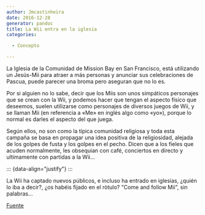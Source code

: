 ```yaml
---
author: Jmcastinheira
date: 2016-12-28
generator: pandoc
title: La Wii entra en la iglesia
categories:

  - Concepto

---
```




La Iglesia de la Comunidad de Mission Bay en San Francisco, está
utilizando un Jesús-Mii para atraer a más personas y anunciar sus
celebraciones de Pascua, puede parecer una broma pero aseguran que no lo
es.

Por si alguien no lo sabe, decir que los Miis son unos simpáticos
personajes que se crean con la Wii, y podemos hacer que tengan el
aspecto físico que deseemos, suelen utilizarse como personajes de
diversos juegos de Wii, y se llaman Mii (en referencia a «Me» en inglés
algo como «yo»), porque lo normal es darles el aspecto del que juega.

Según ellos, no son como la típica comunidad religiosa y toda esta
campaña se basa en propagar una idea positiva de la religiosidad,
alejada de los golpes de fusta y los golpes en el pecho. Dicen que a los
fieles que acuden normalmente, les obsequian con café, conciertos en
directo y ultimamente con partidas a la Wii...

::: {data-align="justify"}
:::

La Wii ha captado nuevos públicos, e incluso ha entrado en iglesias,
¿quién lo iba a decir?, ¿os habéis fijado en el ròtulo? "Come and follow
Mii", sin palabras...

[Fuente](http://www.dswii.es/2008/03/24/la-wii-entra-en-la-iglesia/ "Fuente")
